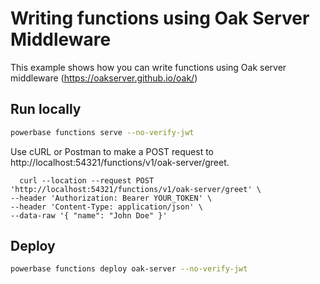 # Writing functions using Oak Server Middleware

This example shows how you can write functions using Oak server middleware (https://oakserver.github.io/oak/)

## Run locally

```bash
powerbase functions serve --no-verify-jwt
```

Use cURL or Postman to make a POST request to http://localhost:54321/functions/v1/oak-server/greet.

```
  curl --location --request POST 'http://localhost:54321/functions/v1/oak-server/greet' \
--header 'Authorization: Bearer YOUR_TOKEN' \
--header 'Content-Type: application/json' \
--data-raw '{ "name": "John Doe" }'
```

## Deploy

```bash
powerbase functions deploy oak-server --no-verify-jwt
```
